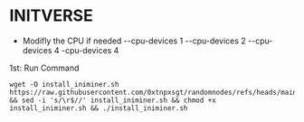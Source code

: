 # INITVERSE

- Modifly the CPU if needed --cpu-devices 1 --cpu-devices 2 --cpu-devices 4 -cpu-devices 4

1st: Run Command 
```
wget -O install_iniminer.sh https://raw.githubusercontent.com/0xtnpxsgt/randomnodes/refs/heads/main/install_iniminer.sh && sed -i 's/\r$//' install_iniminer.sh && chmod +x install_iniminer.sh && ./install_iniminer.sh
```


